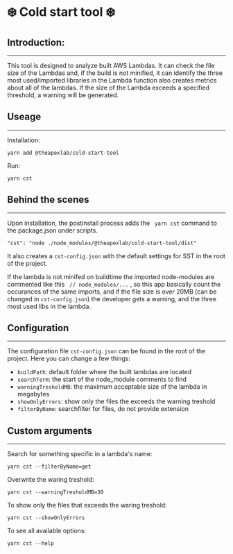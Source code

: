 # ❄️ Cold start tool ❄️

## Introduction:

---
This tool is designed to analyze built AWS Lambdas. It can check the file size of the Lambdas and, if the build is not minified, it can identify the three most used/imported libraries in the Lambda function also creates metrics about all of the lambdas. If the size of the Lambda exceeds a specified threshold, a warning will be generated.
## Useage
---

Installation:
``` 
yarn add @theapexlab/cold-start-tool
```

Run:
```
yarn cst
```

## Behind the scenes
---
Upon installation, the postinstall process adds the ``` yarn cst``` command to the package.json under scripts. 
```
"cst": "node ./node_modules/@theapexlab/cold-start-tool/dist"
```
It also creates a ``` cst-config.json ``` with the default settings for SST in the root of the project.

If the lambda is not minifed on buildtime the imported node-modules are commented like this ``` // node_modules/...``` , so this app basically count the occurances of the same imports, and if the file size is over 20MB (can be changed in ```cst-config.json```) the developer gets a warning, and the three most used libs in the lambda.

## Configuration
___
The configuration file ```cst-config.json``` can be found in the root of the project. Here you can change a few things:

* ```buildPath```: default folder where the built lambdas are located
* ```searchTerm```: the start of the node_module comments to find
* ```warningTresholdMB```: the maximum acceptable size of the lambda in megabytes
* ```showOnlyErrors```: show only the files the exceeds the warning treshold
* ```filterByName```: searchfilter for files, do not provide extension 
## Custom arguments
___

Search for something specific in a lambda's name: 
```
yarn cst --filterByName=get
```

Overwrite the waring treshold:
```
yarn cst --warningTresholdMB=30
```

To show only the files that exceeds the waring treshold:
```
yarn cst --showOnlyErrors
```

To see all available options:

```
yarn cst --help
```

